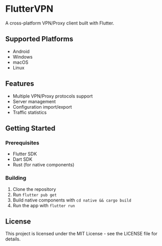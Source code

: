 # FlutterVPN

A cross-platform VPN/Proxy client built with Flutter.

## Supported Platforms

- Android
- Windows
- macOS
- Linux

## Features

- Multiple VPN/Proxy protocols support
- Server management
- Configuration import/export
- Traffic statistics

## Getting Started

### Prerequisites

- Flutter SDK
- Dart SDK
- Rust (for native components)

### Building

1. Clone the repository
2. Run `flutter pub get`
3. Build native components with `cd native && cargo build`
4. Run the app with `flutter run`

## License

This project is licensed under the MIT License - see the LICENSE file for details.

